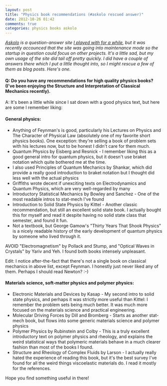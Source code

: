```yaml
---
layout: post
title: "Physics book recommendations (#askolo rescued answer)"
date: 2012-10-26 01:42
comments: true
categories: physics books askolo 
---
```

*[Askolo](http://www.askolo.com) is a question-answer site 
[I played with for a while](http://blog.ajdecon.org/some-thoughts-on-hpc-in-the-cloud-askolo-ques/), but it was recently accounced that
the site was going into maintenance mode so the startup in question could focus on other projects. It's a little sad, but 
my own usage of the site did tail off pretty quickly. I did have a couple of answers there which I put a little 
thought into, so I might rescue a few of them as blog posts. Here's one.*


#### Q: Do you have any recommendations for high quality physics books? (I've been enjoying the Structure and Interpretation of Classical Mechanics recently). ####

A: It's been a little while since I sat down with a good physics text, but here are some I remember liking:

#### General physics: ####

* Anything of Feynman's is good, particularly his Lectures on Physics and The Character of Physical Law (absolutely one of my favorite short physics books). One exception: they're selling a book of problem sets with his lectures now, but to be honest I didn't care for them much.
* Quantum Physics by Eisberg and Resnick - I remember liking this as a good general intro for quantum physics, but it doesn't use braket notation which quite bothered me at the time. 
* I also used Principles of Quantum Mechanics by Shankar, which did provide a really good introduction to braket notation but I thought did less well with the actual physics
* Griffiths wrote decent if unexciting texts on Electrodynamics and Quantum Physics, which are very well-regarded by many
* Introductory Statistical Mechanics by Bowley and Sanchez - One of the most readable intros to stat-mech I've found
* Introduction to Solid State Physics by Kittel - Another classic recommendation, but still an excellent solid state book. I actually bought this for myself and read it despite having no solid state class that semester, and found it fun.
* Not a textbook, but George Gamow's "Thirty Years That Shook Physics" is a nicely readable history of the early development of quantum physics by someone who lived through it.

AVOID "Electromagnetism" by Pollack and Stump, and "Optical Waves in Crystals" by Yariv and Yeh. I found both books intensely unpleasant.

Edit: I notice after-the-fact that there's not a single book on classical mechanics in above list, except Feynman. I honestly just never liked any of them. Perhaps I should read Newton? :-)

#### Materials science, soft-matter physics and polymer physics: ####

* Electronic Materials and Devices by Kasap - My second intro to solid state physics, and perhaps it was strictly more useful than Kittel: I remember the problem sets being much better. It was much more focused on the materials science and practical engineering.
* Molecular Driving Forces by Dill and Bromberg - Starts as another stat-mech book, but flows into some generic materials science and polymer physics 
* Polymer Physics by Rubinstein and Colby - This is a truly excellent introductory text on polymer physics and rheology, and explains the weird statistical ways that polymeric materials behave in a much clearer fashion than most of the books I found. 
* Structure and Rheology of Complex Fluids by Larson - I actually really hated the experience of reading this book, but it's the best survey I've found for all the weird things viscoelastic materials do. I read it mostly for the references.

Hope you find something useful in there!
